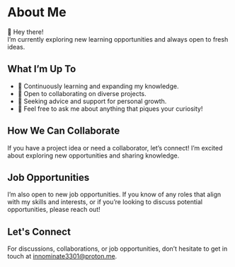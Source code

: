 # About Me

👋 Hey there!  
I’m currently exploring new learning opportunities and always open to fresh ideas.

## What I’m Up To

- 🌱 Continuously learning and expanding my knowledge.
- 🤝 Open to collaborating on diverse projects.
- 🤔 Seeking advice and support for personal growth.
- 💬 Feel free to ask me about anything that piques your curiosity!

## How We Can Collaborate

If you have a project idea or need a collaborator, let’s connect! I’m excited about exploring new opportunities and sharing knowledge.

## Job Opportunities

I’m also open to new job opportunities. If you know of any roles that align with my skills and interests, or if you’re looking to discuss potential opportunities, please reach out!

## Let's Connect

For discussions, collaborations, or job opportunities, don’t hesitate to get in touch at [innominate3301@proton.me](mailto:innominate3301@proton.me).

